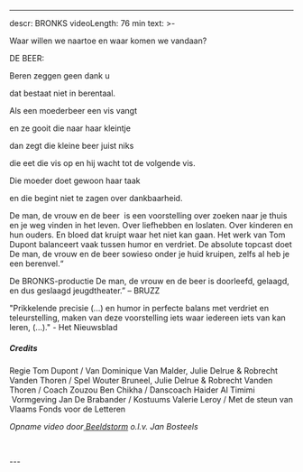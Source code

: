 
---
descr: BRONKS
videoLength: 76 min
text: >-
  <p>Waar willen we naartoe en waar komen we vandaan?</p><p>DE BEER:</p><p>Beren zeggen geen dank u</p><p>dat bestaat niet in berentaal.</p><p>Als een moederbeer een vis vangt</p><p>en ze gooit die naar haar kleintje</p><p>dan zegt die kleine beer juist niks</p><p>die eet die vis op en hij wacht tot de volgende vis.</p><p>Die moeder doet gewoon haar taak</p><p>en die begint niet te zagen over dankbaarheid.</p><p>De man, de vrouw en de beer &nbsp;is een voorstelling over zoeken naar je thuis en je weg vinden in het leven. Over liefhebben en loslaten. Over kinderen en hun ouders. En bloed dat kruipt waar het niet kan gaan. Het werk van Tom Dupont balanceert vaak tussen humor en verdriet. De absolute topcast doet De man, de vrouw en de beer sowieso onder je huid kruipen, zelfs al heb je een berenvel.“</p><p>De BRONKS-productie De man, de vrouw en de beer is doorleefd, gelaagd, en dus geslaagd jeugdtheater.” – BRUZZ</p><p>"Prikkelende precisie (...) en humor in perfecte balans met verdriet en teleurstelling, maken van deze voorstelling iets waar iedereen iets van kan leren, (...)." - Het Nieuwsblad</p><h5>Credits</h5><p>Regie Tom Dupont / Van Dominique Van Malder, Julie Delrue &amp; Robrecht Vanden Thoren / Spel Wouter Bruneel, Julie Delrue &amp; Robrecht Vanden Thoren / Coach Zouzou Ben Chikha / Danscoach Haider Al Timimi &nbsp;Vormgeving Jan De Brabander / Kostuums Valerie Leroy / Met de steun van Vlaams Fonds voor de Letteren</p><p><em>Opname video door</em><a href="http://www.beeldstorm.be" target="_blank"><em> Beeldstorm</em></a><em> o.l.v. Jan Bosteels </em>&nbsp;</p><p>‍</p>
---

